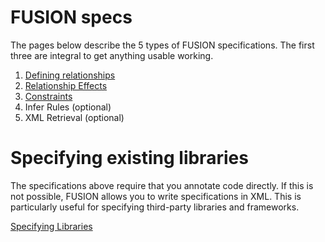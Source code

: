 # FUSION specs #
The pages below describe the 5 types of FUSION specifications. The first three are integral to get anything usable working.

  1. [Defining relationships](SpecifyingRelationships.md)
  1. [Relationship Effects](SpecifyingEffects.md)
  1. [Constraints](SpecifyingConstraints.md)
  1. Infer Rules (optional)
  1. XML Retrieval (optional)

# Specifying existing libraries #
The specifications above require that you annotate code directly. If this is not possible, FUSION allows you to write specifications in XML. This is particularly useful for specifying third-party libraries and frameworks.

[Specifying Libraries](SpecifyingLibraries.md)
